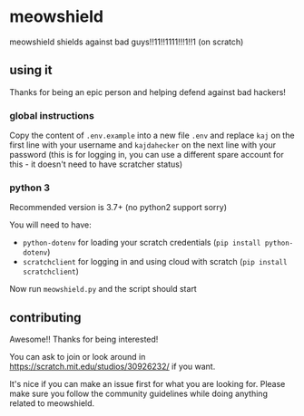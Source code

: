 # meowshield

meowshield shields against bad guys!!11!!1111!!!1!!1 (on scratch)

## using it

Thanks for being an epic person and helping defend against bad hackers!

### global instructions

Copy the content of `.env.example` into a new file `.env` and replace `kaj` on the first line with your username and `kajdahecker` on the next line with your password (this is for logging in, you can use a different spare account for this - it doesn't need to have scratcher status)

### python 3

Recommended version is 3.7+ (no python2 support sorry)

You will need to have:

- `python-dotenv` for loading your scratch credentials (`pip install python-dotenv`)
- `scratchclient` for logging in and using cloud with scratch (`pip install scratchclient`)

Now run `meowshield.py` and the script should start

## contributing

Awesome!! Thanks for being interested!

You can ask to join or look around in https://scratch.mit.edu/studios/30926232/ if you want.

It's nice if you can make an issue first for what you are looking for. Please make sure you follow the community guidelines while doing anything related to meowshield.
